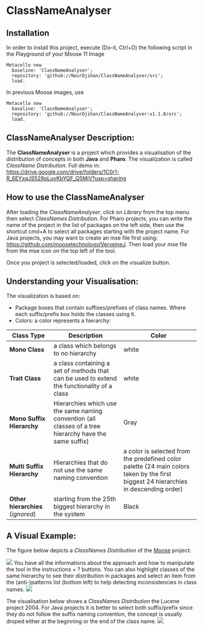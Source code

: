 # ClassNameAnalyser


## Installation

In order to install this project, execute (Do-it, Ctrl+D) the following script in the Playground of your Moose 11 Image

```Smalltalk
Metacello new
  baseline: 'ClassNameAnalyser';
  repository: 'github://NourDjihan/ClassNameAnalyser/src';
  load.
```
In previous Moose images, use 
```Smalltalk
Metacello new
  baseline: 'ClassNameAnalyser';
  repository: 'github://NourDjihan/ClassNameAnalyser:v1.1.0/src';
  load.
```

## ClassNameAnalyser Description:
The **ClassNameAnalyser** is a project which provides a visualisation of the distribution of concepts in both **Java** and **Pharo**. The visualization is called *ClassName Distribution*. Full demo in: https://drive.google.com/drive/folders/1C0r1-R_6EYxqJS528pLuvKbYQF_Q5MjV?usp=sharing


## How to use the ClassNameAnalyser
After loading the *ClassNameAnalyser*, click on *Library* from the top menu then select *ClassNames Distribution*.
For Pharo projects, you can write the name of the project in the list of packages on the left side, then use the shortcut cmd+A to select all packages starting with the project name.
For Java projects, you may want to create an mse file first using: https://github.com/moosetechnology/VerveineJ. Then load your mse file from the mse icon on the top left of the tool.

Once you project is selected/loaded, click on the visualize button.

## Understanding your Visualisation:
The visualization is based on:
- Package boxes that contain suffixes/prefixes of class names. Where each suffix/prefix box holds the classes using it.
- Colors: a color represents a hierarchy:

Class Type | Description | Color
--- | --- | --- |
**Mono Class** | a class which belongs to no hierarchy | white
**Trait Class** | a class containing a set of methods that can be used to extend the functionality of a class | white
**Mono Suffix Hierarchy** | Hierarchies which use the same naming convention (all classes of a tree hierarchy have the same suffix) | Gray
**Multi Suffix Hierarchy** | Hierarchies that do not use the same naming convention | a color is selected from the predefined color palette (24 main colors taken by the first biggest 24 hierarchies in descending order)
**Other hierarchies** (*ignored*) | starting from the 25th biggest hierarchy in the system | Black


## A Visual Example:
The figure below depicts a *ClassNames Distribution* of the [Moose](https://github.com/moosetechnology/Moose) project:

![](Images/MooseExample.png)
You have all the informations about the approach and how to manipulate the tool in the instructions + ? buttons.
You can also highlight classes of the same hierarchy to see their distribution in packages and select an item from the (anti-)patterns list (bottom left) to help detecting inconsistencies in class names.
![](Images/MooseExampleHighlight.png)

The visualisation below shows a *ClassNames Distribution* the Lucene project 2004. For Java projects it is better to select both suffix/prefix since they do not follow the suffix naming convention, the concept is usually droped either at the beginning or the end of the class name.
![](Images/Lucene2004.png)








